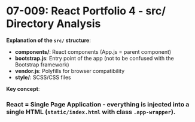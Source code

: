 # 07-009: React Portfolio 4 - src/ Directory Analysis

**Explanation of the `src/` structure**:

- **components/**: React components (App.js = parent component)  
- **bootstrap.js**: Entry point of the app (not to be confused with the Bootstrap framework)  
- **vendor.js**: Polyfills for browser compatibility  
- **style/**: SCSS/CSS files  

**Key concept**:

### React = **Single Page Application** - everything is injected into a single HTML (`static/index.html` with class `.app-wrapper`).
